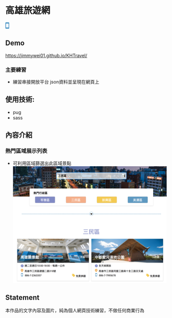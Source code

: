 # 高雄旅遊網
![首頁](https://github.com/Jimmywei01/KHTravel/blob/gh-pages/src/images/icons_phone.png "首頁畫面")

## Demo
https://jimmywei01.github.io/KHTravel/

### 主要練習
+ 練習串接開放平台 json資料並呈現在網頁上 

## 使用技術: 
+ pug
+ sass

## 內容介紹
### 熱門區域展示列表
- 可利用區域篩選出此區域景點
![](https://github.com/Jimmywei01/KHTravel/blob/gh-pages/src/images/demo2.png)

## Statement
本作品的文字內容及圖片，純為個人網頁技術練習，不做任何商業行為
